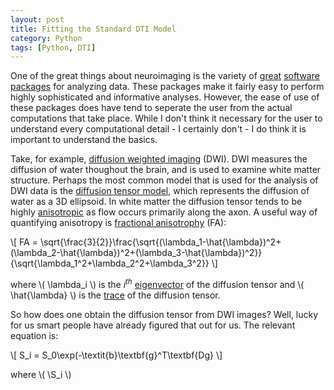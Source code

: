 ```yaml
---
layout: post
title: Fitting the Standard DTI Model
category: Python
tags: [Python, DTI]
---
```


<head>
    <script type="text/javascript"
            src="http://cdn.mathjax.org/mathjax/latest/MathJax.js?config=TeX-AMS-MML_HTMLorMML">
    </script>
</head>

One of the great things about neuroimaging is the variety of [great](https://surfer.nmr.mgh.harvard.edu/) [software](https://fsl.fmrib.ox.ac.uk/fsl/fslwiki) [packages](https://www.nitrc.org/) for analyzing data. These packages make it fairly easy to perform highly sophisticated and informative analyses. However, the ease of use of these packages does have tend to   seperate the user from the actual computations that take place. While I don't think it necessary for the user to understand every computational detail - I certainly don't - I do think it is important to understand the basics. 

Take, for example, [diffusion weighted imaging](https://en.wikipedia.org/wiki/Diffusion_MRI) (DWI). DWI measures the diffusion of water thoughout the brain, and is used to examine white matter structure. Perhaps the most common model that is used for the analysis of DWI data is the [diffusion tensor model](https://www.ncbi.nlm.nih.gov/pmc/articles/PMC2041910/), which  represents the diffusion of water as a 3D ellipsoid. In white matter the diffusion tensor tends to be highly [anisotropic](https://en.wikipedia.org/wiki/Anisotropy) as flow occurs primarily along the axon. A useful way of quantifying anisotropy is [fractional anisotrophy](https://en.wikipedia.org/wiki/Fractional_anisotropy) (FA):

\\[ FA = \sqrt{\frac{3}{2}}\frac{\sqrt{(\lambda_1-\hat{\lambda})^2+(\lambda_2-\hat{\lambda})^2+(\lambda_3-\hat{\lambda})^2}}{\sqrt{\lambda_1^2+\lambda_2^2+\lambda_3^2}} \\]

where \\( \lambda_i \\) is the *i<sup>th</sup>* [eigenvector](https://en.wikipedia.org/wiki/Eigenvalues_and_eigenvectors) of the diffusion tensor and \\( \hat{\lambda} \\) is the [trace](https://en.wikipedia.org/wiki/Trace_(linear_algebra)) of the diffusion tensor. 

So how does one obtain the diffusion tensor from DWI images? Well, lucky for us smart people have already figured that out for us. The relevant equation is:

\\[ S_i = S_0\exp(-\textit{b}\textbf{g}^T\textbf{Dg} \\]

where \\( \S_i \\) 
